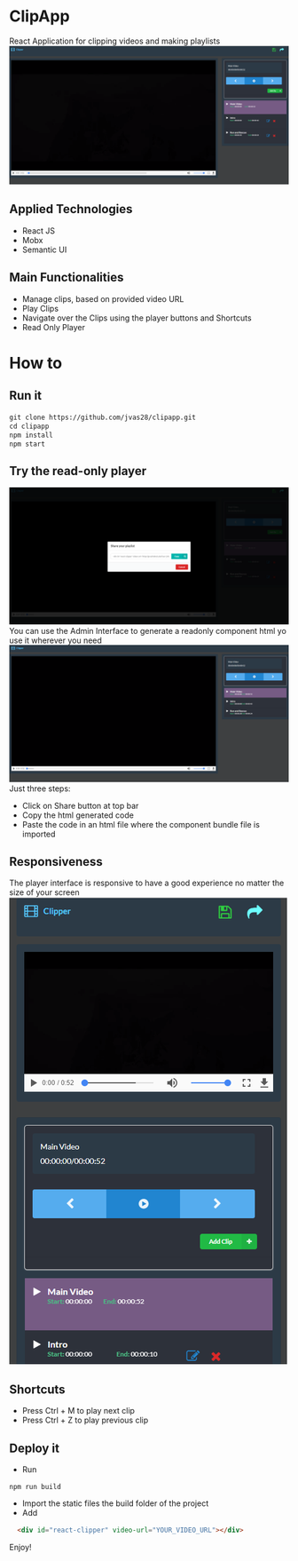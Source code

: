 # ClipApp
React Application for clipping videos and making playlists
![Admin](https://raw.githubusercontent.com/jvas28/clipapp/master/screenshots/admin.PNG)
## Applied Technologies
- React JS 
- Mobx
- Semantic UI
## Main Functionalities
- Manage clips, based on provided video URL
- Play Clips
- Navigate over the Clips using the player buttons and Shortcuts
- Read Only Player
# How to
## Run it
```
git clone https://github.com/jvas28/clipapp.git
cd clipapp
npm install
npm start
```

## Try the read-only player

![Share](https://raw.githubusercontent.com/jvas28/clipapp/master/screenshots/Share.PNG)
You can use the Admin Interface to generate a readonly component html yo use it wherever you need 
![Read-Only Player](https://raw.githubusercontent.com/jvas28/clipapp/master/screenshots/onlyreadplayer.PNG)
Just three steps:
- Click on Share button at top bar
- Copy the html generated code
- Paste the code in an html file where the component bundle file is imported
## Responsiveness
The player interface is responsive to have a good experience no matter the size of your screen
![Responsive Player](https://raw.githubusercontent.com/jvas28/clipapp/master/screenshots/responsive.PNG)
## Shortcuts
- Press Ctrl + M to play next clip
- Press Ctrl + Z to play previous clip

## Deploy it 
- Run 
``` 
npm run build

```
- Import the static files the build folder of the project
- Add 
```html
  <div id="react-clipper" video-url="YOUR_VIDEO_URL"></div>
```

Enjoy!
